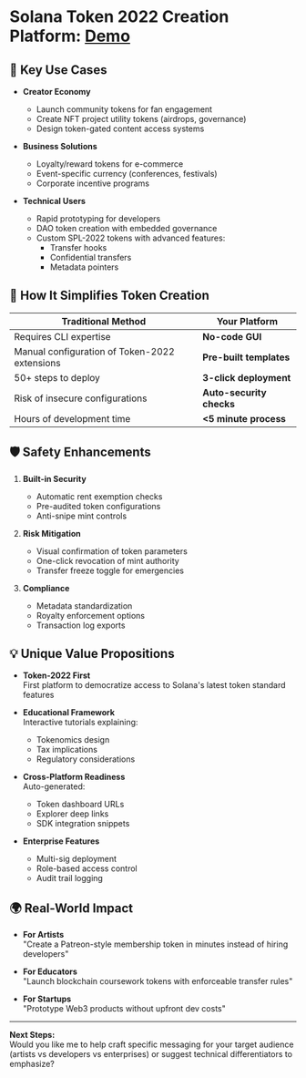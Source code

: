 # Solana Token 2022 Creation Platform: [Demo](https://solana-token-creation-platform-ncik.vercel.app)

## 🚀 Key Use Cases  
- **Creator Economy**  
  - Launch community tokens for fan engagement  
  - Create NFT project utility tokens (airdrops, governance)  
  - Design token-gated content access systems  

- **Business Solutions**  
  - Loyalty/reward tokens for e-commerce  
  - Event-specific currency (conferences, festivals)  
  - Corporate incentive programs  

- **Technical Users**  
  - Rapid prototyping for developers  
  - DAO token creation with embedded governance  
  - Custom SPL-2022 tokens with advanced features:  
    - Transfer hooks  
    - Confidential transfers  
    - Metadata pointers  

## 🔧 How It Simplifies Token Creation  
| Traditional Method | Your Platform |  
|---------------------|---------------|  
| Requires CLI expertise | **No-code GUI** |  
| Manual configuration of Token-2022 extensions | **Pre-built templates** |  
| 50+ steps to deploy | **3-click deployment** |  
| Risk of insecure configurations | **Auto-security checks** |  
| Hours of development time | **<5 minute process** |  

## 🛡️ Safety Enhancements  
1. **Built-in Security**  
   - Automatic rent exemption checks  
   - Pre-audited token configurations  
   - Anti-snipe mint controls  

2. **Risk Mitigation**  
   - Visual confirmation of token parameters  
   - One-click revocation of mint authority  
   - Transfer freeze toggle for emergencies  

3. **Compliance**  
   - Metadata standardization  
   - Royalty enforcement options  
   - Transaction log exports  

## 💡 Unique Value Propositions  
- **Token-2022 First**  
  First platform to democratize access to Solana's latest token standard features  

- **Educational Framework**  
  Interactive tutorials explaining:  
  - Tokenomics design  
  - Tax implications  
  - Regulatory considerations  

- **Cross-Platform Readiness**  
  Auto-generated:  
  - Token dashboard URLs  
  - Explorer deep links  
  - SDK integration snippets  

- **Enterprise Features**  
  - Multi-sig deployment  
  - Role-based access control  
  - Audit trail logging  

## 🌍 Real-World Impact  
- **For Artists**  
  "Create a Patreon-style membership token in minutes instead of hiring developers"  

- **For Educators**  
  "Launch blockchain coursework tokens with enforceable transfer rules"  

- **For Startups**  
  "Prototype Web3 products without upfront dev costs"  

---  

**Next Steps:**  
Would you like me to help craft specific messaging for your target audience (artists vs developers vs enterprises) or suggest technical differentiators to emphasize?  
